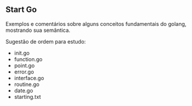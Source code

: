 ## Start Go 

Exemplos e comentários sobre alguns conceitos fundamentais do golang, mostrando sua semântica.

Sugestão de ordem para estudo:
 - init.go
 - function.go
 - point.go
 - error.go
 - interface.go
 - routine.go
 - date.go
 - starting.txt
